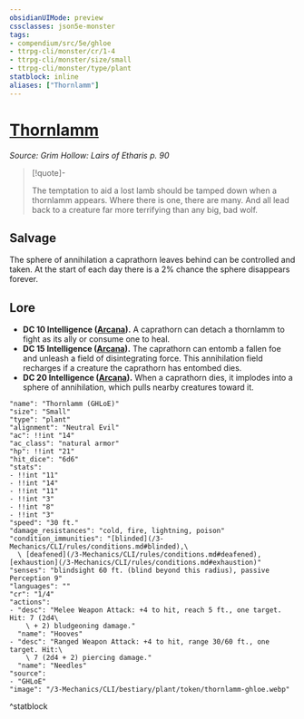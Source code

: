```yaml
---
obsidianUIMode: preview
cssclasses: json5e-monster
tags:
- compendium/src/5e/ghloe
- ttrpg-cli/monster/cr/1-4
- ttrpg-cli/monster/size/small
- ttrpg-cli/monster/type/plant
statblock: inline
aliases: ["Thornlamm"]
---
```

# [Thornlamm](3-Mechanics\CLI\bestiary\plant/thornlamm-ghloe.md)
*Source: Grim Hollow: Lairs of Etharis p. 90*  

> [!quote]-  
> 
> The temptation to aid a lost lamb should be tamped down when a thornlamm appears. Where there is one, there are many. And all lead back to a creature far more terrifying than any big, bad wolf.

## Salvage

The sphere of annihilation a caprathorn leaves behind can be controlled and taken. At the start of each day there is a 2% chance the sphere disappears forever.

## Lore

- **DC 10 Intelligence ([Arcana](/3-Mechanics/CLI/rules/skills.md#Arcana)).** A caprathorn can detach a thornlamm to fight as its ally or consume one to heal.  
- **DC 15 Intelligence ([Arcana](/3-Mechanics/CLI/rules/skills.md#Arcana)).** The caprathorn can entomb a fallen foe and unleash a field of disintegrating force. This annihilation field recharges if a creature the caprathorn has entombed dies.  
- **DC 20 Intelligence ([Arcana](/3-Mechanics/CLI/rules/skills.md#Arcana)).** When a caprathorn dies, it implodes into a sphere of annihilation, which pulls nearby creatures toward it.  

```statblock
"name": "Thornlamm (GHLoE)"
"size": "Small"
"type": "plant"
"alignment": "Neutral Evil"
"ac": !!int "14"
"ac_class": "natural armor"
"hp": !!int "21"
"hit_dice": "6d6"
"stats":
- !!int "11"
- !!int "14"
- !!int "11"
- !!int "3"
- !!int "8"
- !!int "3"
"speed": "30 ft."
"damage_resistances": "cold, fire, lightning, poison"
"condition_immunities": "[blinded](/3-Mechanics/CLI/rules/conditions.md#blinded),\
  \ [deafened](/3-Mechanics/CLI/rules/conditions.md#deafened), [exhaustion](/3-Mechanics/CLI/rules/conditions.md#exhaustion)"
"senses": "blindsight 60 ft. (blind beyond this radius), passive Perception 9"
"languages": ""
"cr": "1/4"
"actions":
- "desc": "Melee Weapon Attack: +4 to hit, reach 5 ft., one target. Hit: 7 (2d4\
    \ + 2) bludgeoning damage."
  "name": "Hooves"
- "desc": "Ranged Weapon Attack: +4 to hit, range 30/60 ft., one target. Hit:\
    \ 7 (2d4 + 2) piercing damage."
  "name": "Needles"
"source":
- "GHLoE"
"image": "/3-Mechanics/CLI/bestiary/plant/token/thornlamm-ghloe.webp"
```
^statblock